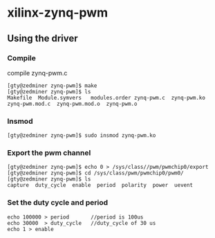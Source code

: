 # xilinx-zynq-pwm

## Using the driver

### Compile
compile zynq-pwm.c
```
[gty@zedminer zynq-pwm]$ make
[gty@zedminer zynq-pwm]$ ls
Makefile  Module.symvers   modules.order zynq-pwm.c  zynq-pwm.ko  zynq-pwm.mod.c  zynq-pwm.mod.o  zynq-pwm.o

```

### Insmod
```
[gty@zedminer zynq-pwm]$ sudo insmod zynq-pwm.ko
```

### Export the pwm channel
```
[gty@zedminer zynq-pwm]$ echo 0 > /sys/class//pwm/pwmchip0/export
[gty@zedminer zynq-pwm]$ cd /sys/class/pwm/pwmchip0/pwm0/
[gty@zedminer zynq-pwm]$ ls
capture  duty_cycle  enable  period  polarity  power  uevent
```

### Set the duty cycle and period
 ```
 echo 100000 > period		//period is 100us		
 echo 30000  > duty_cycle	//duty_cycle of 30 us		
 echo 1 > enable	
 ```
 
